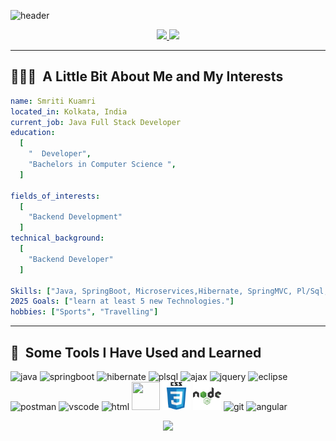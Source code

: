 ![header](https://capsule-render.vercel.app/api?type=waving&color=auto&height=300&section=header&text=Smriti%20Kumari&fontSize=90)



<p align="center">
<a href="https://jhasunny.netlify.app/">
  <img height="50" src="https://user-images.githubusercontent.com/46517096/166972883-f5f1d88c-0246-4374-88ac-ded0f2cf0699.png"/>
</a>

<a href="https://www.linkedin.com/in/smriti-kumari-702013182/">
  <img height="50" src="https://user-images.githubusercontent.com/46517096/166973395-19676cd8-f8ec-4abf-83ff-da8243505b82.png"/>
</a>

---

<h2> 👨🏻‍💻 &nbsp;A Little Bit About Me and My Interests</h2>

```yaml
name: Smriti Kuamri
located_in: Kolkata, India
current_job: Java Full Stack Developer
education:
  [
    "  Developer",
    "Bachelors in Computer Science ",
  ]

fields_of_interests:
  [
    "Backend Development"
  ]
technical_background:
  [
    "Backend Developer"
  ]
  
Skills: ["Java, SpringBoot, Microservices,Hibernate, SpringMVC, Pl/Sql, Ajax, Jquery, Javascript, Node.js, Angular, AWS, Docker, Redis, CI/CD "]
2025 Goals: ["learn at least 5 new Technologies."]
hobbies: ["Sports", "Travelling"]
```
  
---  

<h2> 🚀 &nbsp;Some Tools I Have Used and Learned</h2>
<p align="left">
  <img src="https://cdn.jsdelivr.net/gh/devicons/devicon/icons/java/java-original.svg" alt="java" width="45" height="45"/>
<img src="https://cdn.jsdelivr.net/gh/devicons/devicon/icons/spring/spring-original.svg" alt="springboot" width="45" height="45"/>
<img src="https://cdn.jsdelivr.net/gh/devicons/devicon/icons/hibernate/hibernate-original.svg" alt="hibernate" width="45" height="45"/>
<img src="https://cdn.jsdelivr.net/gh/devicons/devicon/icons/oracle/oracle-original.svg" alt="plsql" width="45" height="45"/>
<img src="https://cdn.jsdelivr.net/gh/devicons/devicon/icons/javascript/javascript-original.svg" alt="ajax" width="45" height="45"/>
<img src="https://cdn.jsdelivr.net/gh/devicons/devicon/icons/jquery/jquery-original.svg" alt="jquery" width="45" height="45"/>
<img src="https://cdn.jsdelivr.net/gh/devicons/devicon/icons/eclipse/eclipse-original.svg" alt="eclipse" width="45" height="45"/>
<img src="https://cdn.jsdelivr.net/gh/devicons/devicon/icons/postman/postman-original.svg" alt="postman" width="45" height="45"/>
<img src="https://cdn.jsdelivr.net/gh/devicons/devicon/icons/vscode/vscode-original.svg" alt="vscode" width="45" height="45"/>
<img src="https://cdn.jsdelivr.net/gh/devicons/devicon/icons/html5/html5-original.svg" alt="html" width="45" height="45"/>
<img src="https://cdn.jsdelivr.net/gh/devicons/devicon@latest/icons/bootstrap/bootstrap-original-wordmark.svg" width="45" height="45" />
<img src="https://raw.githubusercontent.com/devicons/devicon/master/icons/css3/css3-original-wordmark.svg" alt="css3" width="45" height="45" />
<img src="https://raw.githubusercontent.com/devicons/devicon/master/icons/nodejs/nodejs-original-wordmark.svg" alt="nodejs" width="45" height="45" /> 
<img src="https://cdn.jsdelivr.net/gh/devicons/devicon/icons/git/git-original.svg" alt="git" width="45" height="45"/>
<img src="https://cdn.jsdelivr.net/gh/devicons/devicon/icons/angularjs/angularjs-original.svg" alt="angular" width="45" height="45"/>
</p>

<p align="center">
  <img src="https://capsule-render.vercel.app/api?type=waving&color=gradient&height=100&section=footer"/>
</p>
